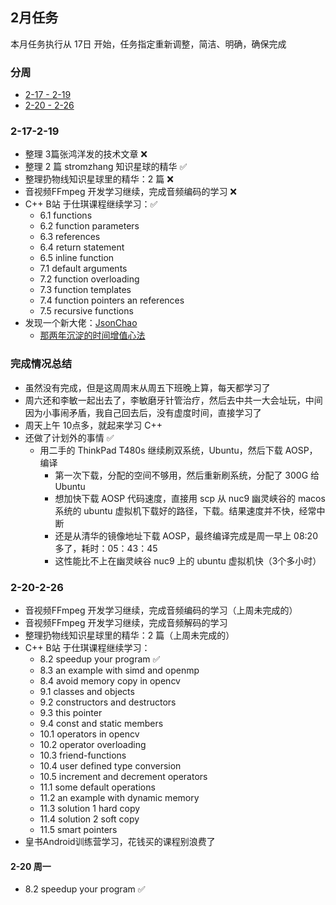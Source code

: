 ## 2月任务

本月任务执行从 17日 开始，任务指定重新调整，简洁、明确，确保完成


### 分周

- [2-17 - 2-19]( #2-17-2-19)
- [2-20 - 2-26]( #2-20-2-26)


### 2-17-2-19

- 整理 3篇张鸿洋发的技术文章 ❌
- 整理 2 篇 stromzhang 知识星球的精华 ✅
- 整理扔物线知识星球里的精华：2 篇 ❌
- 音视频FFmpeg 开发学习继续，完成音频编码的学习 ❌
- C++ B站 于仕琪课程继续学习：✅
  - 6.1 functions
  - 6.2 function parameters
  - 6.3 references
  - 6.4 return statement
  - 6.5 inline function
  - 7.1 default arguments
  - 7.2 function overloading
  - 7.3 function templates
  - 7.4 function pointers an references
  - 7.5 recursive functions
- 发现一个新大佬：[JsonChao](https://github.com/JsonChao) 
  - [那两年沉淀的时间增值心法](https://juejin.cn/post/7196741149343531045)

### 完成情况总结

- 虽然没有完成，但是这周周末从周五下班晚上算，每天都学习了
- 周六还和李敏一起出去了，李敏磨牙针管治疗，然后去中共一大会址玩，中间因为小事闹矛盾，我自己回去后，没有虚度时间，直接学习了
- 周天上午 10点多，就起来学习 C++
- 还做了计划外的事情 ✅
  - 用二手的 ThinkPad T480s 继续刷双系统，Ubuntu，然后下载 AOSP，编译
    - 第一次下载，分配的空间不够用，然后重新刷系统，分配了 300G 给 Ubuntu
    - 想加快下载 AOSP 代码速度，直接用 scp 从 nuc9 幽灵峡谷的 macos 系统的 ubuntu 虚拟机下载好的路径，下载。结果速度并不快，经常中断
    - 还是从清华的镜像地址下载 AOSP，最终编译完成是周一早上 08:20 多了，耗时：05：43：45
    - 这性能比不上在幽灵峡谷 nuc9 上的 ubuntu 虚拟机快（3个多小时）
  
### 2-20-2-26

- 音视频FFmpeg 开发学习继续，完成音频编码的学习（上周未完成的）
- 音视频FFmpeg 开发学习继续，完成音频解码的学习
- 整理扔物线知识星球里的精华：2 篇（上周未完成的）
- C++ B站 于仕琪课程继续学习：
  - 8.2 speedup your program ✅
  - 8.3 an example with simd and openmp
  - 8.4 avoid memory copy in opencv
  - 9.1 classes and objects
  - 9.2 constructors and destructors
  - 9.3 this pointer
  - 9.4 const and static members
  - 10.1 operators in opencv
  - 10.2 operator overloading
  - 10.3 friend-functions
  - 10.4 user defined type conversion
  - 10.5 increment and decrement operators
  - 11.1 some default operations
  - 11.2 an example with dynamic memory
  - 11.3 solution 1 hard copy
  - 11.4 solution 2 soft copy
  - 11.5 smart pointers
- 皇书Android训练营学习，花钱买的课程别浪费了

#### 2-20 周一

- 8.2 speedup your program ✅
